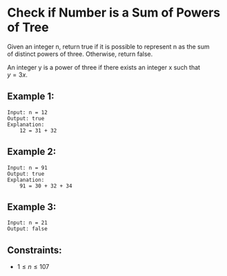 # Check if Number is a Sum of Powers of Tree

Given an integer n, return true if it is possible to represent n as the sum  
of distinct powers of three. Otherwise, return false.

An integer y is a power of three if there exists an integer x such that  
$y = 3x$.

 

## Example 1:

    Input: n = 12
    Output: true
    Explanation: 
        12 = 31 + 32

## Example 2:

    Input: n = 91
    Output: true
    Explanation: 
        91 = 30 + 32 + 34

## Example 3:

    Input: n = 21
    Output: false

 

## Constraints:

* $1 \le n \le 107$

